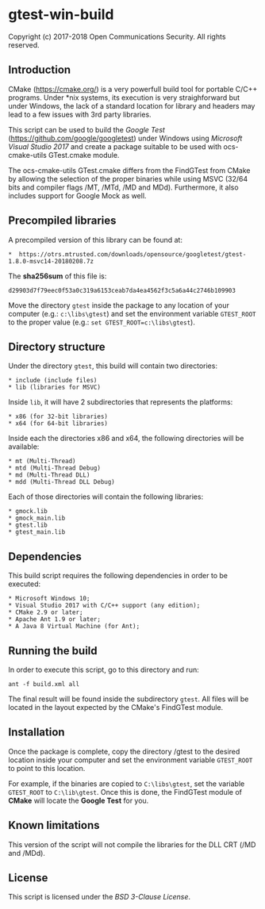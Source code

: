 # gtest-win-build
Copyright (c) 2017-2018 Open Communications Security. All rights reserved.

## Introduction

CMake (https://cmake.org/) is a very powerfull build tool for portable C/C++
programs. Under *nix systems, its execution is very straighforward but under
Windows, the lack of a standard location for library and headers may lead to
a few issues with 3rd party libraries.

This script can be used to build the *Google Test*
(https://github.com/google/googletest) under Windows using
*Microsoft Visual Studio 2017* and create a package suitable to be used with
ocs-cmake-utils GTest.cmake module.

The ocs-cmake-utils GTest.cmake differs from the FindGTest from CMake by 
allowing the selection of the proper binaries while using MSVC (32/64 bits 
and compiler flags /MT, /MTd, /MD and MDd). Furthermore, it also includes
support for Google Mock as well.

## Precompiled libraries

A precompiled version of this library can be found at:

	*  https://otrs.mtrusted.com/downloads/opensource/googletest/gtest-1.8.0-msvc14-20180208.7z

The **sha256sum** of this file is:

```
d29903d7f79eec0f53a0c319a6153ceab7da4ea4562f3c5a6a44c2746b109903
```

Move the directory ``gtest`` inside the package to any location of your computer
(e.g.: ``c:\libs\gtest``) and set the environment variable ``GTEST_ROOT`` to the
proper value (e.g.: ``set GTEST_ROOT=c:\libs\gtest``).

## Directory structure

Under the directory ``gtest``, this build will contain two directories:

	* include (include files)
	* lib (libraries for MSVC)

Inside ``lib``, it will have 2 subdirectories that represents the platforms:

	* x86 (for 32-bit libraries)
	* x64 (for 64-bit libraries)

Inside each the directories x86 and x64, the following directories will be
available:

	* mt (Multi-Thread)
	* mtd (Multi-Thread Debug)
	* md (Multi-Thread DLL)
	* mdd (Multi-Thread DLL Debug)

Each of those directories will contain the following libraries:

	* gmock.lib
	* gmock_main.lib
	* gtest.lib
	* gtest_main.lib

## Dependencies

This build script requires the following dependencies in order to be executed:

	* Microsoft Windows 10;
	* Visual Studio 2017 with C/C++ support (any edition);
	* CMake 2.9 or later;
	* Apache Ant 1.9 or later;
	* A Java 8 Virtual Machine (for Ant);

## Running the build

In order to execute this script, go to this directory and run:

```
ant -f build.xml all
```

The final result will be found inside the subdirectory ``gtest``. All files will
be located in the layout expected by the CMake's FindGTest module.

## Installation

Once the package is complete, copy the directory <project-home>/gtest to the
desired location inside your computer and set the environment variable
``GTEST_ROOT`` to point to this location.

For example, if the binaries are copied to ``C:\libs\gtest``, set the variable
``GTEST_ROOT`` to ``C:\lib\gtest``. Once this is done, the FindGTest module of
**CMake** will locate the **Google Test** for you.

## Known limitations

This version of the script will not compile the libraries for the DLL CRT
(/MD and /MDd).

## License

This script is licensed under the *BSD 3-Clause License*.
